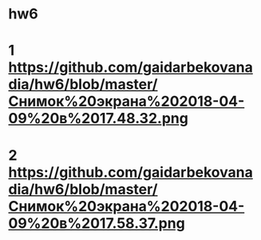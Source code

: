 # hw6
# 1 https://github.com/gaidarbekovanadia/hw6/blob/master/Снимок%20экрана%202018-04-09%20в%2017.48.32.png
# 2 https://github.com/gaidarbekovanadia/hw6/blob/master/Снимок%20экрана%202018-04-09%20в%2017.58.37.png
